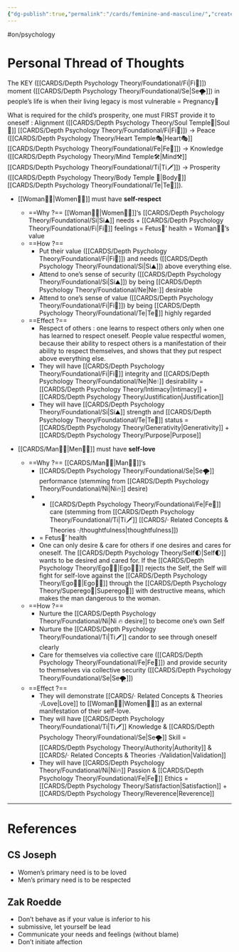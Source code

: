 ```yaml
---
{"dg-publish":true,"permalink":"/cards/feminine-and-masculine/","created":"2023-05-14T09:27:43.870+02:00","updated":"2023-05-27T15:36:12.087+02:00"}
---
```


#on/psychology 

# Personal Thread of Thoughts 

The KEY ([[CARDS/Depth Psychology Theory/Foundational/Fi\|Fi🧭]]) moment ([[CARDS/Depth Psychology Theory/Foundational/Se\|Se🌪️]]) in people’s life is when their living legacy is most vulnerable = Pregnancy🤰 

What is required for the child’s prosperity, one must FIRST provide it to oneself : 
Alignment ([[CARDS/Depth Psychology Theory/Soul Temple👤\|Soul👥]] [[CARDS/Depth Psychology Theory/Foundational/Fi\|Fi🧭]]) → Peace ([[CARDS/Depth Psychology Theory/Heart Temple🎭\|Heart🎭]][[CARDS/Depth Psychology Theory/Foundational/Fe\|Fe💉]]) → Knowledge ([[CARDS/Depth Psychology Theory/Mind Temple🛠️\|Mind⚒️]] [[CARDS/Depth Psychology Theory/Foundational/Ti\|Ti🗡️]]) → Prosperity ([[CARDS/Depth Psychology Theory/Body Temple 🌳\|Body🌳]] [[CARDS/Depth Psychology Theory/Foundational/Te\|Te🏹]]). 

- [[Woman🙎‍♀️\|Women🙎‍♀️]] must have **self-respect** 
	- ==Why ?== [[Woman🙎‍♀️\|Women🙎‍♀️]]‘s [[CARDS/Depth Psychology Theory/Foundational/Si\|Si⛰️]] needs + [[CARDS/Depth Psychology Theory/Foundational/Fi\|Fi🧭]] feelings = Fetus👶’ health = Woman🙎‍♀️’s value 
	- ==How ?== 
		- Put their value ([[CARDS/Depth Psychology Theory/Foundational/Fi\|Fi🧭]]) and needs ([[CARDS/Depth Psychology Theory/Foundational/Si\|Si⛰️]]) above everything else. 
		- Attend to one’s sense of security ([[CARDS/Depth Psychology Theory/Foundational/Si\|Si⛰️]]) by being [[CARDS/Depth Psychology Theory/Foundational/Ne\|Ne💧]] desirable 
		- Attend to one’s sense of value ([[CARDS/Depth Psychology Theory/Foundational/Fi\|Fi🧭]]) by being [[CARDS/Depth Psychology Theory/Foundational/Te\|Te🏹]] highly regarded 
	- ==Effect ?== 
		- Respect of others : one learns to respect others only when one has learned to respect oneself.  People value respectful women, because their ability to respect others is a manifestation of their ability to respect themselves, and shows that they put respect above everything else. 
		- They will have [[CARDS/Depth Psychology Theory/Foundational/Fi\|Fi🧭]] integrity and [[CARDS/Depth Psychology Theory/Foundational/Ne\|Ne💧]] desirability = [[CARDS/Depth Psychology Theory/Intimacy\|Intimacy]] + [[CARDS/Depth Psychology Theory/Justification\|Justification]] 
		- They will have [[CARDS/Depth Psychology Theory/Foundational/Si\|Si⛰️]] strength and [[CARDS/Depth Psychology Theory/Foundational/Te\|Te🏹]] status = [[CARDS/Depth Psychology Theory/Generativity\|Generativity]] + [[CARDS/Depth Psychology Theory/Purpose\|Purpose]] 

- [[CARDS/Man🙎‍♂️\|Men🙎‍♂️]] must have **self-love** 
	- ==Why ?== [[CARDS/Man🙎‍♂️\|Man🙎‍♂️]]‘s 
		- [[CARDS/Depth Psychology Theory/Foundational/Se\|Se🌪️]] performance (stemming from [[CARDS/Depth Psychology Theory/Foundational/Ni\|Ni🔥]] desire)
		- + [[CARDS/Depth Psychology Theory/Foundational/Fe\|Fe💉]] care (stemming from  [[CARDS/Depth Psychology Theory/Foundational/Ti\|Ti🗡️]] [[CARDS/· Related Concepts & Theories ·/thoughtfulness\|thoughtfulness]])
		- = Fetus👶’ health 
		- One can only desire & care for others if one desires and cares for oneself. The [[CARDS/Depth Psychology Theory/Self🌓\|Self🌓]] wants to be desired and cared for. If the [[CARDS/Depth Psychology Theory/Ego🙋‍♂️\|Ego🙋‍♂️]] rejects the Self, the Self will fight for self-love against the [[CARDS/Depth Psychology Theory/Ego🙋‍♂️\|Ego🙋‍♂️]] through the [[CARDS/Depth Psychology Theory/Superego👹\|Superego👹]] with destructive means, which makes the man dangerous to the woman. 
	- ==How ?== 
		- Nurture the [[CARDS/Depth Psychology Theory/Foundational/Ni\|Ni 🔥 desire]] to become one’s own Self 
		- Nurture the [[CARDS/Depth Psychology Theory/Foundational/Ti\|Ti🗡️]] candor to see through oneself clearly 
		- Care for themselves via collective care ([[CARDS/Depth Psychology Theory/Foundational/Fe\|Fe💉]]) and provide security to themselves via collective security ([[CARDS/Depth Psychology Theory/Foundational/Se\|Se🌪️]])
	- ==Effect ?== 
		- They will demonstrate [[CARDS/· Related Concepts & Theories ·/Love\|Love]] to [[Woman🙎‍♀️\|Women🙎‍♀️]] as an external manifestation of their self-love. 
		- They will have [[CARDS/Depth Psychology Theory/Foundational/Ti\|Ti🗡️]] Knowledge & [[CARDS/Depth Psychology Theory/Foundational/Se\|Se🌪️]] Skill = [[CARDS/Depth Psychology Theory/Authority\|Authority]] & [[CARDS/· Related Concepts & Theories ·/Validation\|Validation]] 
		- They will have [[CARDS/Depth Psychology Theory/Foundational/Ni\|Ni🔥]] Passion & [[CARDS/Depth Psychology Theory/Foundational/Fe\|Fe💉]] Ethics = [[CARDS/Depth Psychology Theory/Satisfaction\|Satisfaction]] +[[CARDS/Depth Psychology Theory/Reverence\|Reverence]]
---
# References 

## CS Joseph 
- Women’s primary need is to be loved 
- Men’s primary need is to be respected 

## Zak Roedde 
- Don’t behave as if your value is inferior to his 
- submissive, let yourself be lead 
- Communicate your needs and feelings (without blame)
- Don’t initiate affection 
